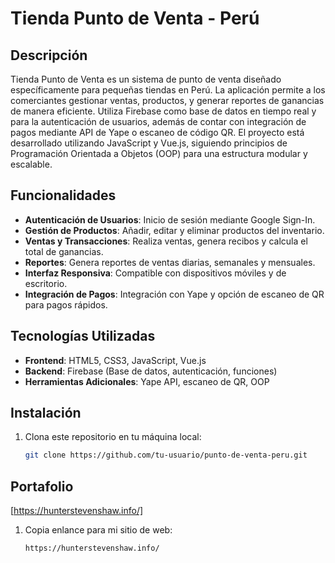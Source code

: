 # Tienda Punto de Venta - Perú

## Descripción
Tienda Punto de Venta es un sistema de punto de venta diseñado específicamente para pequeñas tiendas en Perú. La aplicación permite a los comerciantes gestionar ventas, productos, y generar reportes de ganancias de manera eficiente. Utiliza Firebase como base de datos en tiempo real y para la autenticación de usuarios, además de contar con integración de pagos mediante API de Yape o escaneo de código QR. El proyecto está desarrollado utilizando JavaScript y Vue.js, siguiendo principios de Programación Orientada a Objetos (OOP) para una estructura modular y escalable.

## Funcionalidades
- **Autenticación de Usuarios**: Inicio de sesión mediante Google Sign-In.
- **Gestión de Productos**: Añadir, editar y eliminar productos del inventario.
- **Ventas y Transacciones**: Realiza ventas, genera recibos y calcula el total de ganancias.
- **Reportes**: Genera reportes de ventas diarias, semanales y mensuales.
- **Interfaz Responsiva**: Compatible con dispositivos móviles y de escritorio.
- **Integración de Pagos**: Integración con Yape y opción de escaneo de QR para pagos rápidos.

## Tecnologías Utilizadas
- **Frontend**: HTML5, CSS3, JavaScript, Vue.js
- **Backend**: Firebase (Base de datos, autenticación, funciones)
- **Herramientas Adicionales**: Yape API, escaneo de QR, OOP

## Instalación
1. Clona este repositorio en tu máquina local:
   ```bash
   git clone https://github.com/tu-usuario/punto-de-venta-peru.git
   
## Portafolio
[https://hunterstevenshaw.info/]
1. Copia enlance para mi sitio de web:
    ```bash
    https://hunterstevenshaw.info/